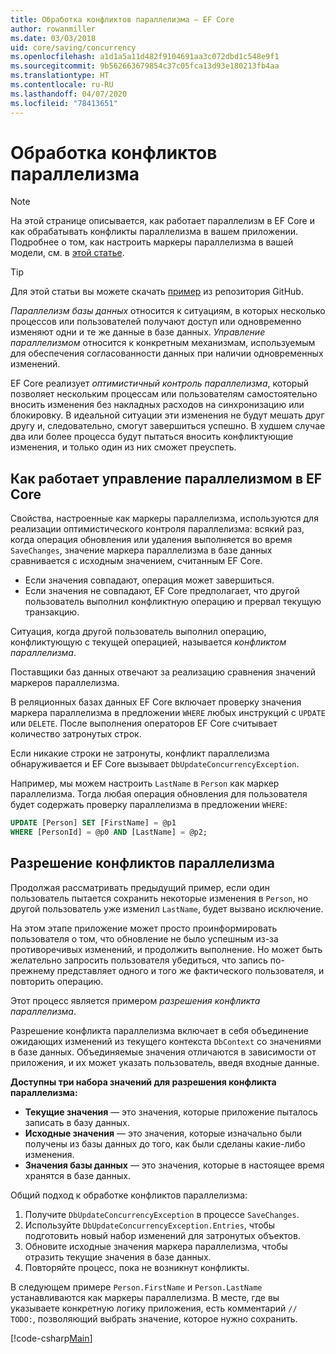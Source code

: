 ```yaml
---
title: Обработка конфликтов параллелизма — EF Core
author: rowanmiller
ms.date: 03/03/2018
uid: core/saving/concurrency
ms.openlocfilehash: a1d1a5a11d482f9104691aa3c072dbd1c548e9f1
ms.sourcegitcommit: 9b562663679854c37c05fca13d93e180213fb4aa
ms.translationtype: HT
ms.contentlocale: ru-RU
ms.lasthandoff: 04/07/2020
ms.locfileid: "78413651"
---
```

# <a name="handling-concurrency-conflicts"></a>Обработка конфликтов параллелизма

> [!NOTE]
> На этой странице описывается, как работает параллелизм в EF Core и как обрабатывать конфликты параллелизма в вашем приложении. Подробнее о том, как настроить маркеры параллелизма в вашей модели, см. в [этой статье](xref:core/modeling/concurrency).

> [!TIP]
> Для этой статьи вы можете скачать [пример](https://github.com/dotnet/EntityFramework.Docs/tree/master/samples/core/Saving/Concurrency/) из репозитория GitHub.

_Параллелизм базы данных_ относится к ситуациям, в которых несколько процессов или пользователей получают доступ или одновременно изменяют одни и те же данные в базе данных. _Управление параллелизмом_ относится к конкретным механизмам, используемым для обеспечения согласованности данных при наличии одновременных изменений.

EF Core реализует _оптимистичный контроль параллелизма_, который позволяет нескольким процессам или пользователям самостоятельно вносить изменения без накладных расходов на синхронизацию или блокировку. В идеальной ситуации эти изменения не будут мешать друг другу и, следовательно, смогут завершиться успешно. В худшем случае два или более процесса будут пытаться вносить конфликтующие изменения, и только один из них сможет преуспеть.

## <a name="how-concurrency-control-works-in-ef-core"></a>Как работает управление параллелизмом в EF Core

Свойства, настроенные как маркеры параллелизма, используются для реализации оптимистического контроля параллелизма: всякий раз, когда операция обновления или удаления выполняется во время `SaveChanges`, значение маркера параллелизма в базе данных сравнивается с исходным значением, считанным EF Core.

- Если значения совпадают, операция может завершиться.
- Если значения не совпадают, EF Core предполагает, что другой пользователь выполнил конфликтную операцию и прервал текущую транзакцию.

Ситуация, когда другой пользователь выполнил операцию, конфликтующую с текущей операцией, называется _конфликтом параллелизма_.

Поставщики баз данных отвечают за реализацию сравнения значений маркеров параллелизма.

В реляционных базах данных EF Core включает проверку значения маркера параллелизма в предложении `WHERE` любых инструкций с `UPDATE` или `DELETE`. После выполнения операторов EF Core считывает количество затронутых строк.

Если никакие строки не затронуты, конфликт параллелизма обнаруживается и EF Core вызывает `DbUpdateConcurrencyException`.

Например, мы можем настроить `LastName` в `Person` как маркер параллелизма. Тогда любая операция обновления для пользователя будет содержать проверку параллелизма в предложении `WHERE`:

``` sql
UPDATE [Person] SET [FirstName] = @p1
WHERE [PersonId] = @p0 AND [LastName] = @p2;
```

## <a name="resolving-concurrency-conflicts"></a>Разрешение конфликтов параллелизма

Продолжая рассматривать предыдущий пример, если один пользователь пытается сохранить некоторые изменения в `Person`, но другой пользователь уже изменил `LastName`, будет вызвано исключение.

На этом этапе приложение может просто проинформировать пользователя о том, что обновление не было успешным из-за противоречивых изменений, и продолжить выполнение. Но может быть желательно запросить пользователя убедиться, что запись по-прежнему представляет одного и того же фактического пользователя, и повторить операцию.

Этот процесс является примером _разрешения конфликта параллелизма_.

Разрешение конфликта параллелизма включает в себя объединение ожидающих изменений из текущего контекста `DbContext` со значениями в базе данных. Объединяемые значения отличаются в зависимости от приложения, и их может указать пользователь, введя входные данные.

**Доступны три набора значений для разрешения конфликта параллелизма:**

- **Текущие значения** — это значения, которые приложение пыталось записать в базу данных.
- **Исходные значения** — это значения, которые изначально были получены из базы данных до того, как были сделаны какие-либо изменения.
- **Значения базы данных** — это значения, которые в настоящее время хранятся в базе данных.

Общий подход к обработке конфликтов параллелизма:

1. Получите `DbUpdateConcurrencyException` в процессе `SaveChanges`.
2. Используйте `DbUpdateConcurrencyException.Entries`, чтобы подготовить новый набор изменений для затронутых объектов.
3. Обновите исходные значения маркера параллелизма, чтобы отразить текущие значения в базе данных.
4. Повторяйте процесс, пока не возникнут конфликты.

В следующем примере `Person.FirstName` и `Person.LastName` устанавливаются как маркеры параллелизма. В месте, где вы указываете конкретную логику приложения, есть комментарий `// TODO:`, позволяющий выбрать значение, которое нужно сохранить.

[!code-csharp[Main](../../../samples/core/Saving/Concurrency/Sample.cs?name=ConcurrencyHandlingCode&highlight=34-35)]
